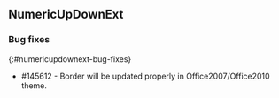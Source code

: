 ## NumericUpDownExt

### Bug fixes 
{:#numericupdownext-bug-fixes}

* \#145612 - Border will be updated properly in Office2007/Office2010 theme. 

